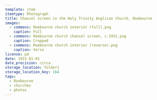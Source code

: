 ```yaml
---
template: item
itemtype: Photograph
title: Chancel screen in the Holy Trinity Anglican Church, Roebourne
images: 
  - commons: Roebourne church interior (full).png
    caption: Full
  - commons: Roebourne church chancel screen, c.1931.png
    caption: Cropped
  - commons: Roebourne church interior (reverse).png
    caption: Verso
license: pd
date: 1931-01-01
date_precision: circa
storage_location: folder1
storage_location_key: 164
tags:
  - Roebourne
  - churches
  - photos
---
```

